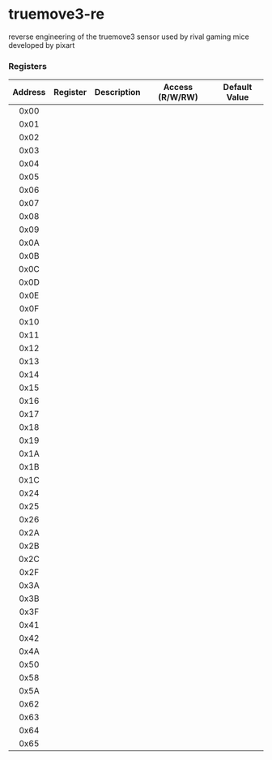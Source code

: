 # truemove3-re
reverse engineering of the truemove3 sensor used by rival gaming mice developed by pixart

### Registers

Address | Register | Description | Access (R/W/RW) | Default Value
:---: | :---: | :---: | :---: | :---:
0x00 |  |  |  | 
0x01 |  |  |  | 
0x02 |  |  |  | 
0x03 |  |  |  | 
0x04 |  |  |  | 
0x05 |  |  |  | 
0x06 |  |  |  | 
0x07 |  |  |  | 
0x08 |  |  |  | 
0x09 |  |  |  | 
0x0A |  |  |  | 
0x0B |  |  |  | 
0x0C |  |  |  | 
0x0D |  |  |  | 
0x0E |  |  |  | 
0x0F |  |  |  | 
0x10 |  |  |  | 
0x11 |  |  |  | 
0x12 |  |  |  | 
0x13 |  |  |  | 
0x14 |  |  |  | 
0x15 |  |  |  | 
0x16 |  |  |  | 
0x17 |  |  |  | 
0x18 |  |  |  | 
0x19 |  |  |  | 
0x1A |  |  |  | 
0x1B |  |  |  | 
0x1C |  |  |  | 
0x24 |  |  |  | 
0x25 |  |  |  | 
0x26 |  |  |  | 
0x2A |  |  |  | 
0x2B |  |  |  | 
0x2C |  |  |  | 
0x2F |  |  |  | 
0x3A |  |  |  | 
0x3B |  |  |  | 
0x3F |  |  |  | 
0x41 |  |  |  | 
0x42 |  |  |  | 
0x4A |  |  |  | 
0x50 |  |  |  | 
0x58 |  |  |  | 
0x5A |  |  |  | 
0x62 |  |  |  | 
0x63 |  |  |  | 
0x64 |  |  |  | 
0x65 |  |  |  | 
